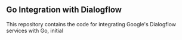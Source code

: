 ## Go Integration with Dialogflow
This repository contains the code for integrating Google's Dialogflow services with Go, initial